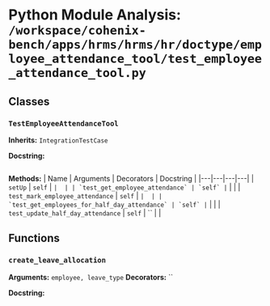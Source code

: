 # Python Module Analysis: `/workspace/cohenix-bench/apps/hrms/hrms/hr/doctype/employee_attendance_tool/test_employee_attendance_tool.py`

## Classes

### `TestEmployeeAttendanceTool`
**Inherits:** `IntegrationTestCase`


**Docstring:**
```

```

**Methods:**
| Name | Arguments | Decorators | Docstring |
|---|---|---|---|
| `setUp` | `self` | `` |  |
| `test_get_employee_attendance` | `self` | `` |  |
| `test_mark_employee_attendance` | `self` | `` |  |
| `test_get_employees_for_half_day_attendance` | `self` | `` |  |
| `test_update_half_day_attendance` | `self` | `` |  |





## Functions

### `create_leave_allocation`
**Arguments:** `employee, leave_type`
**Decorators:** ``

**Docstring:**
```

```

